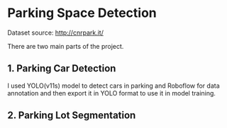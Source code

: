 # Parking Space Detection

Dataset source: http://cnrpark.it/

There are two main parts of the project.

## 1. Parking Car Detection

I used YOLO(v11s) model to detect cars in parking and Roboflow for data annotation and then export it in YOLO format to use it in model training.

## 2. Parking Lot Segmentation